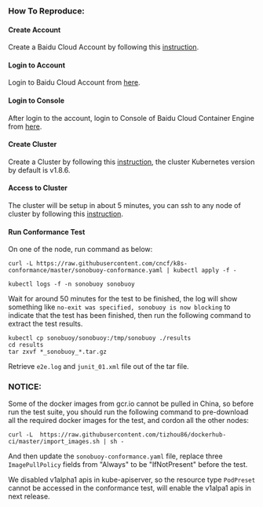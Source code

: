 ### How To Reproduce:

#### Create Account
Create a Baidu Cloud Account by following this [instruction](https://login.bce.baidu.com/reg.html?tpl=bceplat&from=portal).

#### Login to Account
Login to Baidu Cloud Account from [here](https://login.bce.baidu.com/). 

#### Login to Console
After login to the account, login to Console of Baidu Cloud Container Engine from [here](https://console.bce.baidu.com/cce/#/cce/cluster/list).

#### Create Cluster
Create a Cluster by following this [instruction](https://cloud.baidu.com/doc/CCE/GettingStarted.html#.E5.88.9B.E5.BB.BA.E9.9B.86.E7.BE.A4), the cluster Kubernetes version by default is v1.8.6.

#### Access to Cluster
The cluster will be setup in about 5 minutes, you can ssh to any node of cluster by following this [instruction](https://cloud.baidu.com/doc/CCE/GettingStarted.html#.E6.89.A9.E5.AE.B9.E9.9B.86.E7.BE.A4).


#### Run Conformance Test
On one of the node, run command as below:


```
curl -L https://raw.githubusercontent.com/cncf/k8s-conformance/master/sonobuoy-conformance.yaml | kubectl apply -f -

kubectl logs -f -n sonobuoy sonobuoy
```

Wait for around 50 minutes for the test to be finished, the log will show something like `no-exit was specified, sonobuoy is now blocking` to indicate that the test has been finished, then run the following command to extract the test results.

```
kubectl cp sonobuoy/sonobuoy:/tmp/sonobuoy ./results
cd results
tar zxvf *_sonobuoy_*.tar.gz
```

Retrieve `e2e.log` and `junit_01.xml` file out of the tar file.

### NOTICE:

Some of the docker images from gcr.io cannot be pulled in China, so before run the test suite, you should run the following command to pre-download all the required docker images for the test, and cordon all the other nodes:

```
curl -L  https://raw.githubusercontent.com/tizhou86/dockerhub-ci/master/import_images.sh | sh -
```

And then update the `sonobuoy-conformance.yaml` file, replace three `ImagePullPolicy` fields from "Always" to be "IfNotPresent" before the test.

We disabled v1alpha1 apis in kube-apiserver, so the resource type `PodPreset` cannot be accessed in the conformance test, will enable the v1alpa1 apis in next release.
